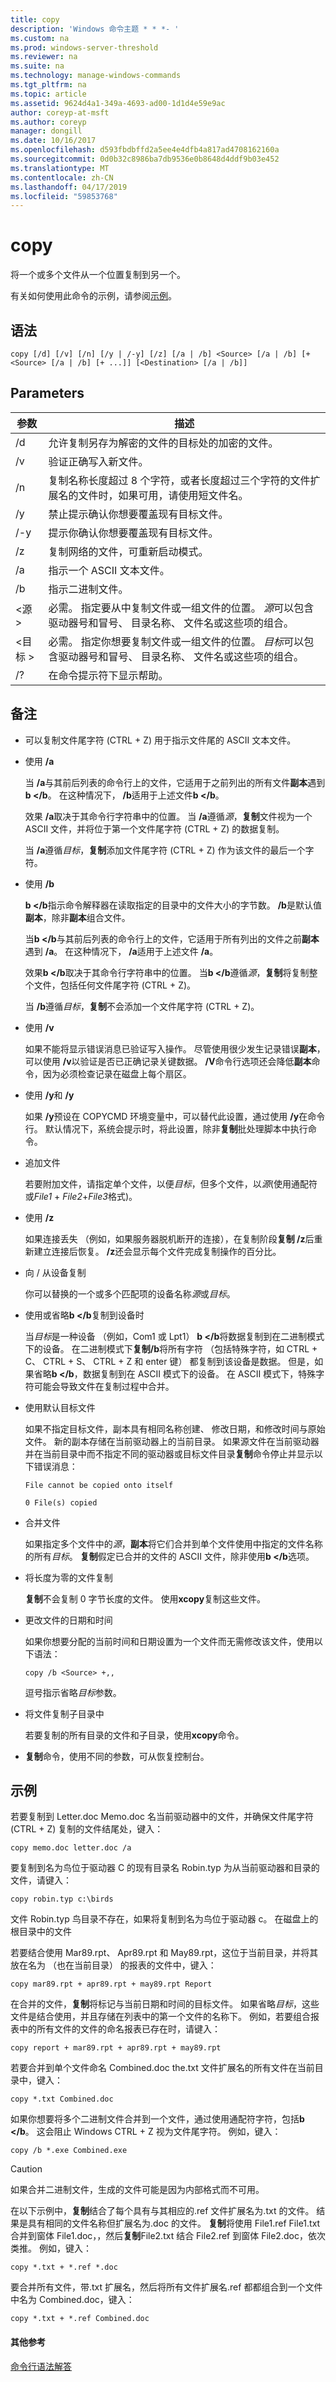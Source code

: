 ```yaml
---
title: copy
description: 'Windows 命令主题 * * *- '
ms.custom: na
ms.prod: windows-server-threshold
ms.reviewer: na
ms.suite: na
ms.technology: manage-windows-commands
ms.tgt_pltfrm: na
ms.topic: article
ms.assetid: 9624d4a1-349a-4693-ad00-1d1d4e59e9ac
author: coreyp-at-msft
ms.author: coreyp
manager: dongill
ms.date: 10/16/2017
ms.openlocfilehash: d593fbdbffd2a5ee4e4dfb4a817ad4708162160a
ms.sourcegitcommit: 0d0b32c8986ba7db9536e0b8648d4ddf9b03e452
ms.translationtype: MT
ms.contentlocale: zh-CN
ms.lasthandoff: 04/17/2019
ms.locfileid: "59853768"
---
```

# <a name="copy"></a>copy



将一个或多个文件从一个位置复制到另一个。

有关如何使用此命令的示例，请参阅[示例](#BKMK_examples)。

## <a name="syntax"></a>语法

```
copy [/d] [/v] [/n] [/y | /-y] [/z] [/a | /b] <Source> [/a | /b] [+<Source> [/a | /b] [+ ...]] [<Destination> [/a | /b]]
```

## <a name="parameters"></a>Parameters

|参数|描述|
|---------|-----------|
|/d|允许复制另存为解密的文件的目标处的加密的文件。|
|/v|验证正确写入新文件。|
|/n|复制名称长度超过 8 个字符，或者长度超过三个字符的文件扩展名的文件时，如果可用，请使用短文件名。|
|/y|禁止提示确认你想要覆盖现有目标文件。|
|/-y|提示你确认你想要覆盖现有目标文件。|
|/z|复制网络的文件，可重新启动模式。|
|/a|指示一个 ASCII 文本文件。|
|/b|指示二进制文件。|
|\<源 >|必需。 指定要从中复制文件或一组文件的位置。 *源*可以包含驱动器号和冒号、 目录名称、 文件名或这些项的组合。|
|\<目标 >|必需。 指定你想要复制文件或一组文件的位置。 *目标*可以包含驱动器号和冒号、 目录名称、 文件名或这些项的组合。|
|/?|在命令提示符下显示帮助。|

## <a name="remarks"></a>备注

-   可以复制文件尾字符 (CTRL + Z) 用于指示文件尾的 ASCII 文本文件。
-   使用  **/a**

    当 **/a**与其前后列表的命令行上的文件，它适用于之前列出的所有文件**副本**遇到**b </b**。 在这种情况下， **/b**适用于上述文件**b </b**。

    效果 **/a**取决于其命令行字符串中的位置。 当 **/a**遵循*源*，**复制**文件视为一个 ASCII 文件，并将位于第一个文件尾字符 (CTRL + Z) 的数据复制。

    当 **/a**遵循*目标*，**复制**添加文件尾字符 (CTRL + Z) 作为该文件的最后一个字符。
-   使用  **/b**

    **b </b**指示命令解释器在读取指定的目录中的文件大小的字节数。 **/b**是默认值**副本**，除非**副本**组合文件。

    当**b </b**与其前后列表的命令行上的文件，它适用于所有列出的文件之前**副本**遇到 **/a**。 在这种情况下， **/a**适用于上述文件 **/a**。

    效果**b </b**取决于其命令行字符串中的位置。 当**b </b**遵循*源*，**复制**将复制整个文件，包括任何文件尾字符 (CTRL + Z)。

    当 **/b**遵循*目标*，**复制**不会添加一个文件尾字符 (CTRL + Z)。
-   使用 **/v**

    如果不能将显示错误消息已验证写入操作。 尽管使用很少发生记录错误**副本**，可以使用 **/v**以验证是否已正确记录关键数据。 **/V**命令行选项还会降低**副本**命令，因为必须检查记录在磁盘上每个扇区。
-   使用 **/y**和  **/y**

    如果 **/y**预设在 COPYCMD 环境变量中，可以替代此设置，通过使用 **/y**在命令行。 默认情况下，系统会提示时，将此设置，除非**复制**批处理脚本中执行命令。
-   追加文件

    若要附加文件，请指定单个文件，以便*目标*，但多个文件，以*源*(使用通配符或*File1* + *File2*+*File3*格式)。
-   使用 **/z**

    如果连接丢失 （例如，如果服务器脱机断开的连接），在复制阶段**复制 /z**后重新建立连接后恢复。 **/z**还会显示每个文件完成复制操作的百分比。
-   向 / 从设备复制

    你可以替换的一个或多个匹配项的设备名称*源*或*目标*。
-   使用或省略**b </b**复制到设备时

    当*目标*是一种设备 （例如，Com1 或 Lpt1） **b </b**将数据复制到在二进制模式下的设备。 在二进制模式下**复制/b**将所有字符 （包括特殊字符，如 CTRL + C、 CTRL + S、 CTRL + Z 和 enter 键） 都复制到该设备是数据。 但是，如果省略**b </b**，数据复制到在 ASCII 模式下的设备。 在 ASCII 模式下，特殊字符可能会导致文件在复制过程中合并。
-   使用默认目标文件

    如果不指定目标文件，副本具有相同名称创建、 修改日期，和修改时间与原始文件。 新的副本存储在当前驱动器上的当前目录。 如果源文件在当前驱动器并在当前目录中而不指定不同的驱动器或目标文件目录**复制**命令停止并显示以下错误消息：

    `File cannot be copied onto itself`

    `0 File(s) copied`
-   合并文件

    如果指定多个文件中的*源*，**副本**将它们合并到单个文件使用中指定的文件名称的所有*目标*。 **复制**假定已合并的文件的 ASCII 文件，除非使用**b </b**选项。
-   将长度为零的文件复制

    **复制**不会复制 0 字节长度的文件。 使用**xcopy**复制这些文件。
-   更改文件的日期和时间

    如果你想要分配的当前时间和日期设置为一个文件而无需修改该文件，使用以下语法：  
    ```
    copy /b <Source> +,,
    ```  
    逗号指示省略*目标*参数。
-   将文件复制子目录中

    若要复制的所有目录的文件和子目录，使用**xcopy**命令。
-   **复制**命令，使用不同的参数，可从恢复控制台。

## <a name="BKMK_examples"></a>示例

若要复制到 Letter.doc Memo.doc 名当前驱动器中的文件，并确保文件尾字符 (CTRL + Z) 复制的文件结尾处，键入：
```
copy memo.doc letter.doc /a
```
要复制到名为鸟位于驱动器 C 的现有目录名 Robin.typ 为从当前驱动器和目录的文件，请键入：
```
copy robin.typ c:\birds
```
文件 Robin.typ 鸟目录不存在，如果将复制到名为鸟位于驱动器 c。 在磁盘上的根目录中的文件

若要结合使用 Mar89.rpt、 Apr89.rpt 和 May89.rpt，这位于当前目录，并将其放在名为 （也在当前目录） 的报表的文件中，键入：
```
copy mar89.rpt + apr89.rpt + may89.rpt Report
```
在合并的文件，**复制**将标记与当前日期和时间的目标文件。 如果省略*目标*，这些文件是结合使用，并且存储在列表中的第一个文件的名称下。 例如，若要组合报表中的所有文件的文件的命名报表已存在时，请键入：
```
copy report + mar89.rpt + apr89.rpt + may89.rpt
```
若要合并到单个文件命名 Combined.doc the.txt 文件扩展名的所有文件在当前目录中，键入：
```
copy *.txt Combined.doc 
```
如果你想要将多个二进制文件合并到一个文件，通过使用通配符字符，包括**b </b**。 这会阻止 Windows CTRL + Z 视为文件尾字符。 例如，键入：
```
copy /b *.exe Combined.exe
```

> [!CAUTION]
> 如果合并二进制文件，生成的文件可能是因为内部格式而不可用。

在以下示例中，**复制**结合了每个具有与其相应的.ref 文件扩展名为.txt 的文件。 结果是具有相同的文件名称但扩展名为.doc 的文件。 **复制**将使用 File1.ref File1.txt 合并到窗体 File1.doc，，然后**复制**File2.txt 结合 File2.ref 到窗体 File2.doc，依次类推。 例如，键入：
```
copy *.txt + *.ref *.doc
```
要合并所有文件，带.txt 扩展名，然后将所有文件扩展名.ref 都都组合到一个文件中名为 Combined.doc，键入：
```
copy *.txt + *.ref Combined.doc
```

#### <a name="additional-references"></a>其他参考

[命令行语法解答](command-line-syntax-key.md)
